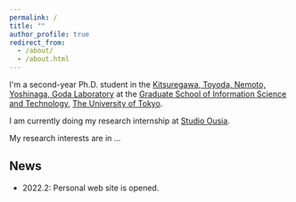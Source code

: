 ```yaml
---
permalink: /
title: ""
author_profile: true
redirect_from: 
  - /about/
  - /about.html
---
```


I'm a second-year Ph.D. student in the <a href="http://www.tkl.iis.u-tokyo.ac.jp/new/">Kitsuregawa, Toyoda, Nemoto, Yoshinaga, Goda Laboratory</a> at the <a href="https://www.i.u-tokyo.ac.jp/index_e.shtml">Graduate School of Information Science and Technology</a>, <a href="https://www.u-tokyo.ac.jp/en/">The University of Tokyo</a>.  

I am currently doing my research internship at <a href="http://www.ousia.jp">Studio Ousia</a>.  

My research interests are in ...

## News
- 2022.2: Personal web site is opened.
